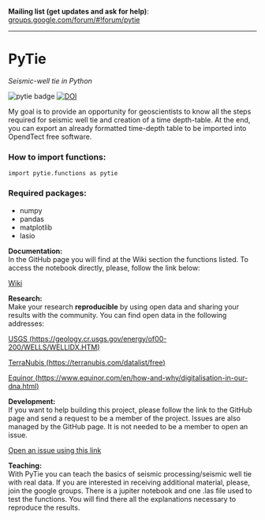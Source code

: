 
**Mailing list (get updates and ask for help)**: [groups.google.com/forum/#!forum/pytie](https://groups.google.com/forum/#!forum/pytie)

---------

# PyTie

*Seismic-well tie in Python*

![pytie badge](https://img.shields.io/badge/PyTie-v3.1-ff69b4.svg)
[![DOI](https://zenodo.org/badge/DOI/10.5281/zenodo.2528562.svg)](https://doi.org/10.5281/zenodo.2528562)


My goal is to provide an opportunity for geoscientists to know all the steps required for 
seismic well tie and creation of a time depth-table. At the end, you can export an already 
formatted time-depth table to be imported into OpendTect free software.

### How to import functions:

    import pytie.functions as pytie
    
### Required packages:
- numpy
- pandas
- matplotlib
- lasio


**Documentation:**   
In the GitHub page you will find at the Wiki section the functions listed.
To access the notebook directly, please, follow the link below:

[Wiki](https://github.com/raquelsilva/pytie/wiki) 

**Research:**    
Make your research **reproducible** by using open data and sharing your results with the community.
You can find open data in the following addresses:

[USGS (https://geology.cr.usgs.gov/energy/of00-200/WELLS/WELLIDX.HTM)](https://geology.cr.usgs.gov/energy/of00-200/WELLS/WELLIDX.HTM)  

[TerraNubis (https://terranubis.com/datalist/free)](https://terranubis.com/datalist/free)  

[Equinor (https://www.equinor.com/en/how-and-why/digitalisation-in-our-dna.html)](https://www.equinor.com/en/how-and-why/digitalisation-in-our-dna.html)  


**Development:**    
If you want to help building this project, please follow the link to the GitHub page and send 
a request to be a member of the project. Issues are also managed by the GitHub page. 
It is not needed to be a member to open an issue.

[Open an issue using this link](https://github.com/raquelsilva/pytie/issues)

**Teaching:**    
With PyTie you can teach the basics of seismic processing/seismic well tie with real data. 
If you are interested in receiving additional material, please, join the google groups. There
is a jupiter notebook and one .las file used to test the functions. You will find there
all the explanations necessary to reproduce the results.

